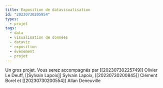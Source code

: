 ```yaml
---
title: Exposition de datavisualisation
id: "20230730205954"
types:
  - projet
tags:
  - data
  - visualisation de données
  - dataviz
  - exposition
  - évènement
  - projet
---
```


Un gros projet. Vous serez accompagnés par [[20230730225749]] Olivier Le Deuff, [[Sylvain Lapoix]] Sylvain Lapoix, [[20230730200845]] Clément Borel et [[20230730200554]] Allan Deneuville
